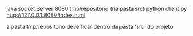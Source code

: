 java socket.Server 8080 tmp/repositorio (na pasta src)
python client.py http://127.0.0.1:8080/index.html

a pasta tmp/repositorio deve ficar dentro da pasta 'src' do projeto
